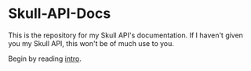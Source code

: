 # Skull-API-Docs

This is the repository for my Skull API's documentation. If I haven't given you my Skull API, this won't be of much use to you.

Begin by reading [intro](/Skull-API-Docs/intro).